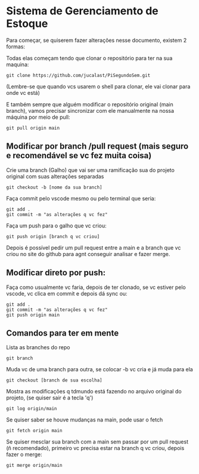 # Sistema de Gerenciamento de Estoque

Para começar, se quiserem fazer alterações nesse documento, existem 2 formas:

Todas elas começam tendo que clonar o repositório para ter na sua maquina:

```
git clone https://github.com/jucalast/PiSegundoSem.git
```
(Lembre-se que quando vcs usarem o shell para clonar, ele vai clonar para onde vc está)


E também sempre que alguém modificar o repositório original (main branch), vamos precisar sincronizar com ele manualmente na nossa máquina por meio de pull:
```
git pull origin main
```

Modificar por branch /pull request (mais seguro e recomendável se vc fez muita coisa)
---
Crie uma branch (Galho) que vai ser uma ramificação sua do projeto original com suas alterações separadas
```
git checkout -b [nome da sua branch]
```
Faça commit pelo vscode mesmo ou pelo terminal que seria:
```
git add .
git commit -m "as alterações q vc fez"
```
Faça um push para o galho que vc criou:
```
git push origin [branch q vc criou]
```
Depois é possível pedir um pull request entre a main e a branch que vc criou no site do github para agnt conseguir analisar e fazer merge.



Modificar direto por push:
---
Faça como usualmente vc faria, depois de ter clonado, se vc estiver pelo vscode, vc clica em commit e depois dá sync ou:
```
git add .
git commit -m "as alterações q vc fez"
git push origin main
```

Comandos para ter em mente
---
Lista as branches do repo
```
git branch
```
Muda vc de uma branch para outra, se colocar -b vc cria e já muda para ela
```
git checkout [branch de sua escolha]
```
Mostra as modificações q tdmundo está fazendo no arquivo original do projeto, (se quiser sair é a tecla 'q')
```
git log origin/main
```
Se quiser saber se houve mudanças na main, pode usar o fetch
```
git fetch origin main
```
Se quiser mesclar sua branch com a main sem passar por um pull request (ñ recomendado), primeiro vc precisa estar na branch q vc criou, depois fazer o merge:
```
git merge origin/main
```





